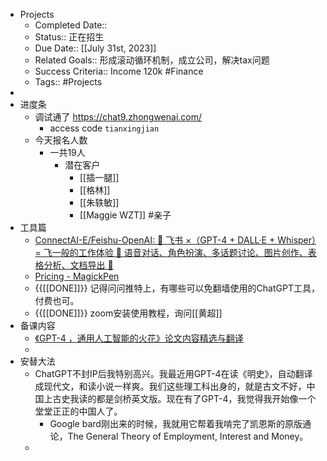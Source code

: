 - Projects
    - Completed Date:: 
    - Status:: 正在招生
    - Due Date:: [[July 31st, 2023]]
    - Related Goals:: 形成滚动循环机制，成立公司，解决tax问题
    - Success Criteria:: Income 120k  #Finance
    - Tags:: #Projects
- 
- 进度条
    - 调试通了 https://chat9.zhongwenai.com/
        - access code `tianxingjian`
    - 今天报名人数
        - 一共19人
            - 潜在客户
                - [[插一腿]]
                - [[格林]]
                - [[朱轶敏]]
                - [[Maggie WZT]]  #亲子
- 工具篇
    - [ConnectAI-E/Feishu-OpenAI: 🎒 飞书 ×（GPT-4 + DALL·E + Whisper）= 飞一般的工作体验 🚀 语音对话、角色扮演、多话题讨论、图片创作、表格分析、文档导出 🚀](https://github.com/ConnectAI-E/Feishu-OpenAI)
    - [Pricing - MagickPen](https://magickpen.com/pricing/)
    - {{[[DONE]]}} 记得问问推特上，有哪些可以免翻墙使用的ChatGPT工具，付费也可。
    - {{[[DONE]]}} zoom安装使用教程，询问[[黄超]]
- 备课内容
    - [《GPT-4 ，通用人工智能的火花》论文内容精选与翻译](https://orangeblog.notion.site/GPT-4-8fc50010291d47efb92cbbd668c8c893)
    - 
- 安替大法
    - ChatGPT不封IP后我特别高兴。我最近用GPT-4在读《明史》，自动翻译成现代文，和读小说一样爽。我们这些理工科出身的，就是古文不好，中国上古史我读的都是剑桥英文版。现在有了GPT-4，我觉得我开始像一个堂堂正正的中国人了。
        - Google bard刚出来的时候，我就用它帮着我啃完了凯恩斯的原版通论，The General Theory of Employment, Interest and Money。
    - 
